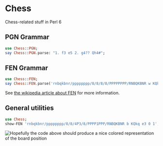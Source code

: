 # Chess

Chess-related stuff in Perl 6

## PGN Grammar

```raku
use Chess::PGN;
say Chess::PGN.parse: "1. f3 e5 2. g4?? Qh4#";
```

## FEN Grammar

```raku
use Chess::FEN;
say Chess::FEN.parse('rnbqkbnr/pppppppp/8/8/8/8/PPPPPPPP/RNBQKBNR w KQkq - 0 1');
```

See [the wikipedia article about FEN](http://en.wikipedia.org/wiki/Forsyth%E2%80%93Edwards_Notation) for more information.

## General utilities

```raku
use Chess;
show-FEN 'rnbqkbnr/pppppppp/8/8/4P3/8/PPPP1PPP/RNBQKBNR b KQkq e3 0 1';
```

![Hopefully the code above should produce a nice colored representation of the board position](http://i.imgur.com/tbiUqwK.png)


